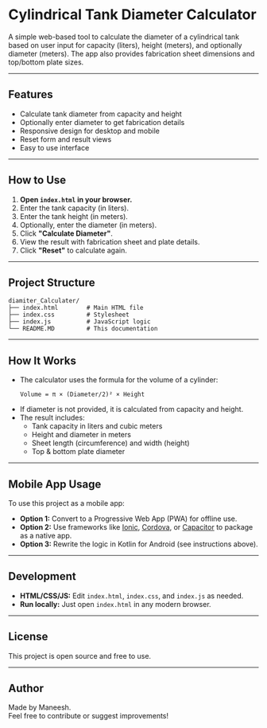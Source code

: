 # Cylindrical Tank Diameter Calculator

A simple web-based tool to calculate the diameter of a cylindrical tank based on user input for capacity (liters), height (meters), and optionally diameter (meters). The app also provides fabrication sheet dimensions and top/bottom plate sizes.

---

## Features

- Calculate tank diameter from capacity and height
- Optionally enter diameter to get fabrication details
- Responsive design for desktop and mobile
- Reset form and result views
- Easy to use interface

---

## How to Use

1. **Open `index.html` in your browser.**
2. Enter the tank capacity (in liters).
3. Enter the tank height (in meters).
4. Optionally, enter the diameter (in meters).
5. Click **"Calculate Diameter"**.
6. View the result with fabrication sheet and plate details.
7. Click **"Reset"** to calculate again.

---

## Project Structure

```
diamiter_Calculater/
├── index.html        # Main HTML file
├── index.css         # Stylesheet
├── index.js          # JavaScript logic
└── README.MD         # This documentation
```

---

## How It Works

- The calculator uses the formula for the volume of a cylinder:
  ```
  Volume = π × (Diameter/2)² × Height
  ```
- If diameter is not provided, it is calculated from capacity and height.
- The result includes:
  - Tank capacity in liters and cubic meters
  - Height and diameter in meters
  - Sheet length (circumference) and width (height)
  - Top & bottom plate diameter

---

## Mobile App Usage

To use this project as a mobile app:

- **Option 1:** Convert to a Progressive Web App (PWA) for offline use.
- **Option 2:** Use frameworks like [Ionic](https://ionicframework.com/), [Cordova](https://cordova.apache.org/), or [Capacitor](https://capacitorjs.com/) to package as a native app.
- **Option 3:** Rewrite the logic in Kotlin for Android (see instructions above).

---

## Development

- **HTML/CSS/JS:** Edit `index.html`, `index.css`, and `index.js` as needed.
- **Run locally:** Just open `index.html` in any modern browser.

---

## License

This project is open source and free to use.

---

## Author

Made by Maneesh.  
Feel free to contribute or suggest improvements!